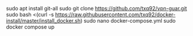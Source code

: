 sudo apt install git-all
sudo git clone https://github.com/txq92/vpn-guar.git
sudo bash <(curl -s https://raw.githubusercontent.com/txq92/docker-install/master/install_docker.sh)
sudo nano docker-compose.yml
sudo docker compose up
